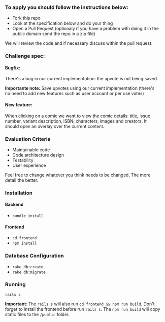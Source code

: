 ### To apply you should follow the instructions below:

- Fork this repo
- Look at the specification below and do your thing
- Open a Pull Request (optionaly if you have a problem with doing it in the public domain send the repo in a zip file)

We will review the code and if necessary discuss within the pull request.

### Challenge spec:

#### Bugfix:

There's a bug in our current implementation: the upvote is not being saved.

**Importante note:** Save upvotes using our current implementation (there's no need to add new features such as user account or per use votes)

#### New feature:

When clicking on a comic we want to view the comic details: title, issue number, variant description, ISBN, characters, images and creators. It should open an overlay over the current content.

### Evaluation Criteria
 - Maintainable code
 - Code architecture design
 - Testability
 - User experience

Feel free to change whatever you think needs to be changed.
The more detail the better.

### Installation
#### Backend
  - `bundle install`

#### Frontend
- `cd frontend`
- `npm install`

### Database Configuration
  - `rake db:create`
  - `rake db:migrate`


### Running
`rails s`

**Important**:
The `rails s` will also run `cd frontend && npm run build`.
Don't forget to install the frontend before run `rails s`. The `npm run build` will copy static files to the `/public` folder.
